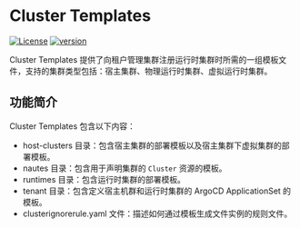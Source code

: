 # Cluster Templates

[![License](https://img.shields.io/badge/License-Apache%202.0-blue.svg)](https://opensource.org/licenses/Apache-2.0)
[![version](https://img.shields.io/badge/version-v0.2.0-green)]()

Cluster Templates 提供了向租户管理集群注册运行时集群时所需的一组模板文件，支持的集群类型包括：宿主集群、物理运行时集群、虚拟运行时集群。

## 功能简介

Cluster Templates 包含以下内容：

- host-clusters 目录：包含宿主集群的部署模板以及宿主集群下虚拟集群的部署模板。
- nautes 目录：包含用于声明集群的 `Cluster` 资源的模板。
- runtimes 目录：包含运行时集群的部署模板。
- tenant 目录：包含定义宿主机群和运行时集群的 ArgoCD ApplicationSet 的模板。
- clusterignorerule.yaml 文件：描述如何通过模板生成文件实例的规则文件。
